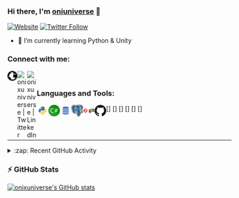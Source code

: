 ### Hi there, I'm [oniuniverse][website] 👋 

[![Website](https://img.shields.io/website?label=onixuniverse.github.io&style=for-the-badge&url=https%3A%2F%2Fonixuniverse.github.io%2F)](onixuniverse.github.io)
[![Twitter Follow](https://img.shields.io/twitter/follow/onixuniverse?style=for-the-badge)](https://twitter.com/onixuniverse)


- 🌱 I’m currently learning Python & Unity

### Connect with me:

[<img align="left" alt="onixuniverse.github.io" width="22px" src="https://raw.githubusercontent.com/iconic/open-iconic/master/svg/globe.svg" />][website]
[<img align="left" alt="onixuniverse | Twitter" width="22px" src="https://cdn.jsdelivr.net/npm/simple-icons@v3/icons/twitter.svg" />][twitter]
[<img align="left" alt="onixuniverse | LinkedIn" width="22px" src="https://cdn.jsdelivr.net/npm/simple-icons@v3/icons/telegram.svg" />][telegram]

<br />

### Languages and Tools:

[<img align="left" alt="Python" width="26px" src="https://raw.githubusercontent.com/github/explore/80688e429a7d4ef2fca1e82350fe8e3517d3494d/topics/python/python.png" />]
[<img align="left" alt="C#" width="26px" src="https://raw.githubusercontent.com/github/explore/80688e429a7d4ef2fca1e82350fe8e3517d3494d/topics/csharp/csharp.png" />]
[<img align="left" alt="SQL" width="26px" src="https://raw.githubusercontent.com/github/explore/80688e429a7d4ef2fca1e82350fe8e3517d3494d/topics/sql/sql.png" />]
[<img align="left" alt="PostgreSQL" width="26px" src="https://raw.githubusercontent.com/github/explore/80688e429a7d4ef2fca1e82350fe8e3517d3494d/topics/postgresql/postgresql.png" />]
[<img align="left" alt="Git" width="26px" src="https://raw.githubusercontent.com/github/explore/80688e429a7d4ef2fca1e82350fe8e3517d3494d/topics/git/git.png" />]
[<img align="left" alt="GitHub" width="26px" src="https://raw.githubusercontent.com/github/explore/78df643247d429f6cc873026c0622819ad797942/topics/github/github.png" />]

<br />
<br />

---

<details>
  <summary>:zap: Recent GitHub Activity</summary>
  
<!--START_SECTION:activity-->
<!--END_SECTION:activity-->

</details>

### :zap: GitHub Stats
[![onixuniverse's GitHub stats](https://github-readme-stats.vercel.app/api?username=onixuniverse&show_icons=true)](https://github.com/onixuniverse/github-readme-stats)

[website]: https://onixuniverse.github.io/
[twitter]: https://twitter.com/onixuniverse
[telegram]: https://t.me/dmuniverse17
